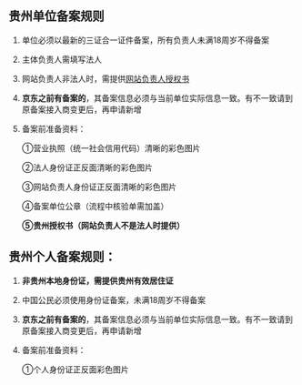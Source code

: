 ## 贵州单位备案规则

1. 单位必须以最新的三证合一证件备案，所有负责人未满18周岁不得备案

2. 主体负责人需填写法人

3. 网站负责人非法人时，需提供[网站负责人授权书](https://badownload.s3.cn-north-1.jdcloud-oss.com/buchongziliao/guizhou/guizhoushouquanshu.docx)

4. **京东之前有备案的**，其备案信息必须与当前单位实际信息一致。有不一致请到原备案接入商变更后，再申请新增

5. 备案前准备资料：

   ①营业执照（统一社会信用代码）清晰的彩色图片

   ②法人身份证正反面清晰的彩色图片

   ③网站负责人身份证正反面清晰的彩色图片

   ④备案单位公章（流程中核验单需加盖）

   **⑤贵州授权书（网站负责人不是法人时提供）**

   

## 贵州个人备案规则：

1. **非贵州本地身份证，需提供贵州有效居住证**

2. 中国公民必须使用身份证备案，未满18周岁不得备案

3. **京东之前有备案的**，其备案信息必须与当前单位实际信息一致。有不一致请到原备案接入商变更后，再申请新增

4. 备案前准备资料：

   ①个人身份证正反面彩色图片
